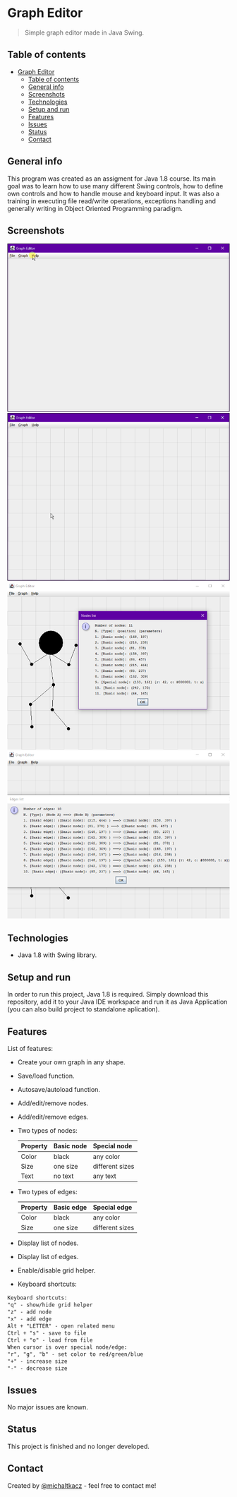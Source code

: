 # Graph Editor
> Simple graph editor made in Java Swing.

## Table of contents
- [Graph Editor](#graph-editor)
  - [Table of contents](#table-of-contents)
  - [General info](#general-info)
  - [Screenshots](#screenshots)
  - [Technologies](#technologies)
  - [Setup and run](#setup-and-run)
  - [Features](#features)
  - [Issues](#issues)
  - [Status](#status)
  - [Contact](#contact)

## General info
This program was created as an assigment for Java 1.8 course. Its main goal was to learn how to use many different Swing controls, how to define own controls and how to handle mouse and keyboard input. It was also a training in executing file read/write operations, exceptions handling and generally writing in Object Oriented Programming paradigm.

## Screenshots
![Example gif1](./images/gif1.gif)
![Example gif1](./images/gif2.gif)
![Example screenshot1](./images/image1.png)
![Example screenshot2](./images/image2.png)


## Technologies
* Java 1.8 with Swing library.

## Setup and run
In order to run this project, Java 1.8 is required. Simply download this repository, add it to your Java IDE workspace and run it as Java Application (you can also build project to standalone aplication).

## Features
List of features:
* Create your own graph in any shape.
* Save/load function.
* Autosave/autoload function.
* Add/edit/remove nodes.
* Add/edit/remove edges.
* Two types of nodes:

    | Property | Basic node | Special node    |
    | -------- | ---------- | --------------- |
    | Color    | black      | any color       |
    | Size     | one size   | different sizes |
    | Text     | no text    | any text        |

* Two types of edges:

    | Property | Basic edge | Special edge    |
    | -------- | ---------- | --------------- |
    | Color    | black      | any color       |
    | Size     | one size   | different sizes |

* Display list of nodes.
* Display list of edges.
* Enable/disable grid helper.
* Keyboard shortcuts:

```
Keyboard shortcuts:
"q" - show/hide grid helper
"z" - add node
"x" - add edge
Alt + "LETTER" - open related menu
Ctrl + "s" - save to file
Ctrl + "o" - load from file
When cursor is over special node/edge:
"r", "g", "b" - set color to red/green/blue
"+" - increase size
"-" - decrease size
```

## Issues
No major issues are known.

## Status
This project is finished and no longer developed.

## Contact
Created by [@michaltkacz](https://github.com/michaltkacz) - feel free to contact me!
